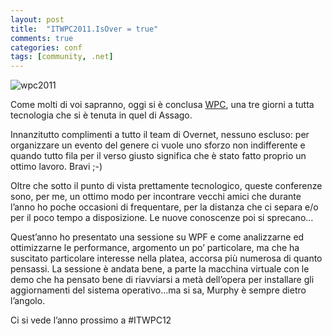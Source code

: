 ```yaml
---
layout: post
title:  "ITWPC2011.IsOver = true"
comments: true
categories: conf
tags: [community, .net]
---
```



![wpc2011](http://melkio.codiceplastico.com/images/uploads/2011/09/wpc20112.jpg)

Come molti di voi sapranno, oggi si è conclusa [WPC](http://www.wpc2011.it), una tre giorni a tutta tecnologia che si è tenuta in quel di Assago.

Innanzitutto complimenti a tutto il team di Overnet, nessuno escluso: per organizzare un evento del genere ci vuole uno sforzo non indifferente e quando tutto fila per il verso giusto significa che è stato fatto proprio un ottimo lavoro. Bravi ;-)

Oltre che sotto il punto di vista prettamente tecnologico, queste conferenze sono, per me, un ottimo modo per incontrare vecchi amici che durante l&#8217;anno ho poche occasioni di frequentare, per la distanza che ci separa e/o per il poco tempo a disposizione. Le nuove conoscenze poi si sprecano&#8230;

Quest&#8217;anno ho presentato una sessione su WPF e come analizzarne ed ottimizzarne le performance, argomento un po&#8217; particolare, ma che ha suscitato particolare interesse nella platea, accorsa più numerosa di quanto pensassi.
La sessione è andata bene, a parte la macchina virtuale con le demo che ha pensato bene di riavviarsi a metà dell&#8217;opera per installare gli aggiornamenti del sistema operativo&#8230;ma si sa, Murphy è sempre dietro l&#8217;angolo.

Ci si vede l&#8217;anno prossimo a #ITWPC12

